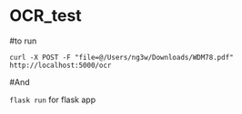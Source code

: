 # OCR_test

#to run

`curl -X POST -F "file=@/Users/ng3w/Downloads/WDM78.pdf" http://localhost:5000/ocr`

#And 

`flask run` for flask app

